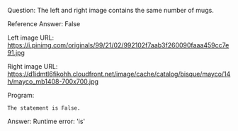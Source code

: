 Question: The left and right image contains the same number of mugs.

Reference Answer: False

Left image URL: https://i.pinimg.com/originals/99/21/02/992102f7aab3f260090faaa459cc7e91.jpg

Right image URL: https://d1idmtl6fikohh.cloudfront.net/image/cache/catalog/bisque/mayco/14h/mayco_mb1408-700x700.jpg

Program:

```
The statement is False.
```
Answer: Runtime error: 'is'


